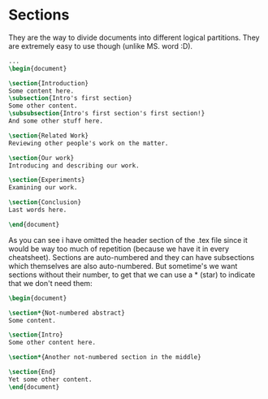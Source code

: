 # Sections
They are the way to divide documents into different logical partitions. They
are extremely easy to use though (unlike MS. word :D).

```latex
...
\begin{document}

\section{Introduction}
Some content here.
\subsection{Intro's first section}
Some other content.
\subsubsection{Intro's first section's first section!}
And some other stuff here.

\section{Related Work}
Reviewing other people's work on the matter.

\section{Our work}
Introducing and describing our work.

\section{Experiments}
Examining our work.

\section{Conclusion}
Last words here.

\end{document}
```

As you can see i have omitted the header section of the .tex file since it
would be way too much of repetition (because we have it in every cheatsheet).
Sections are auto-numbered and they can have subsections which themselves are
also auto-numbered. But sometime's we want sections without their number, to
get that we can use a * (star) to indicate that we don't need them:

```latex
\begin{document}

\section*{Not-numbered abstract}
Some content.

\section{Intro}
Some other content here.

\section*{Another not-numbered section in the middle}

\section{End}
Yet some other content.
\end{document}
```

